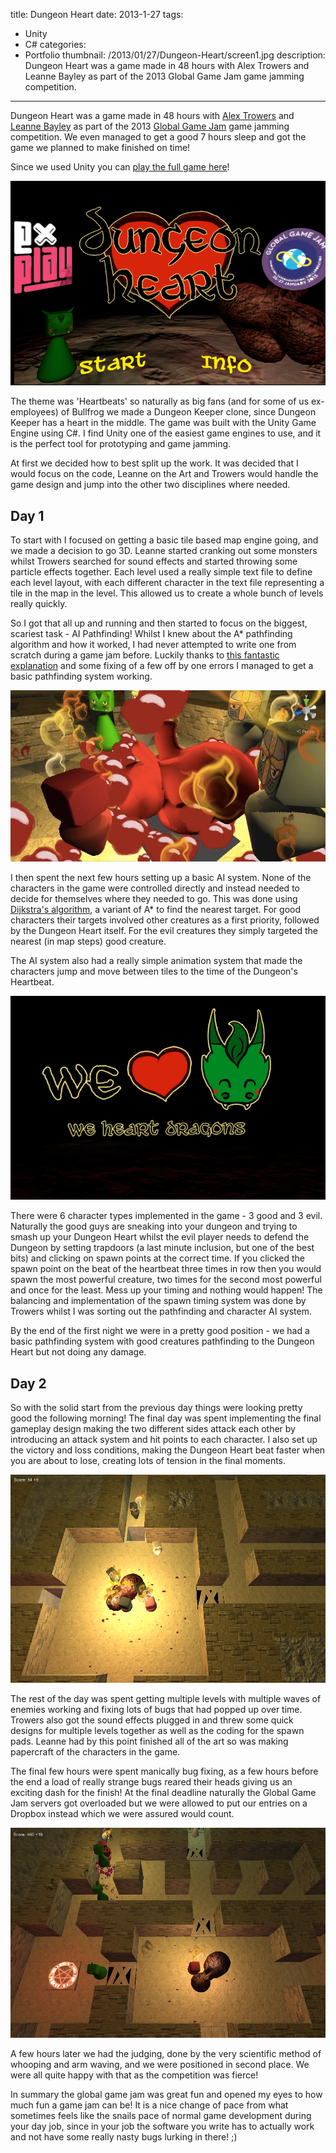 title: Dungeon Heart
date: 2013-1-27
tags:
- Unity
- C#
categories:
- Portfolio
thumbnail: /2013/01/27/Dungeon-Heart/screen1.jpg
description: Dungeon Heart was a game made in 48 hours with Alex Trowers and Leanne Bayley as part of the 2013 Global Game Jam game jamming competition.
---

Dungeon Heart was a game made in 48 hours with [Alex Trowers](http://alextrowers.blogspot.co.uk/) and [Leanne Bayley](http://huhjustablog.blogspot.co.uk/) as part of the 2013 [Global Game Jam](http://globalgamejam.org/) game jamming competition. We even managed to get a good 7 hours sleep and got the game we planned to make finished on time!

Since we used Unity you can [play the full game here](/dungeonheart)!

![The Title Screen](/2013/01/27/Dungeon-Heart/screen2.png)

The theme was 'Heartbeats' so naturally as big fans (and for some of us ex-employees) of Bullfrog we made a Dungeon Keeper clone, since Dungeon Keeper has a heart in the middle. The game was built with the Unity Game Engine using C#. I find Unity one of the easiest game engines to use, and it is the perfect tool for prototyping and game jamming.

At first we decided how to best split up the work. It was decided that I would focus on the code, Leanne on the Art and Trowers would handle the game design and jump into the other two disciplines where needed. 

Day 1
-----

To start with I focused on getting a basic tile based map engine going, and we made a decision to go 3D. Leanne started cranking out some monsters whilst Trowers searched for sound effects and started throwing some particle effects together. Each level used a really simple text file to define each level layout, with each different character in the text file representing a tile in the map in the level. This allowed us to create a whole bunch of levels really quickly.

So I got that all up and running and then started to focus on the biggest, scariest task - AI Pathfinding! Whilst I knew about the A* pathfinding algorithm and how it worked, I had never attempted to write one from scratch during a game jam before. Luckily thanks to [this fantastic explanation](http://www.policyalmanac.org/games/aStarTutorial.htm) and some fixing of a few off by one errors I managed to get a basic pathfinding system working.

![Attack and Defence of your Dungeon Heart](/2013/01/27/Dungeon-Heart/screen1.jpg)

I then spent the next few hours setting up a basic AI system. None of the characters in the game were controlled directly and instead needed to decide for themselves where they needed to go. This was done using [Dijkstra's algorithm](Dijkstra's_algorithm), a variant of A* to find the nearest target. For good characters their targets involved other creatures as a first priority, followed by the Dungeon Heart itself. For the evil creatures they simply targeted the nearest (in map steps) good creature.

The AI system also had a really simple animation system that made the characters jump and move between tiles to the time of the Dungeon's Heartbeat.

![We <3 Dragons Team Logo](/2013/01/27/Dungeon-Heart/screen3.png)

There were 6 character types implemented in the game - 3 good and 3 evil. Naturally the good guys are sneaking into your dungeon and trying to smash up your Dungeon Heart whilst the evil player needs to defend the Dungeon by setting trapdoors (a last minute inclusion, but one of the best bits) and clicking on spawn points at the correct time. If you clicked the spawn point on the beat of the heartbeat three times in row then you would spawn the most powerful creature, two times for the second most powerful and once for the least. Mess up your timing and nothing would happen! The balancing and implementation of the spawn timing system was done by Trowers whilst I was sorting out the pathfinding and character AI system.

By the end of the first night we were in a pretty good position - we had a basic pathfinding system with good creatures pathfinding to the Dungeon Heart but not doing any damage.

Day 2
-----

So with the solid start from the previous day things were looking pretty good the following morning! The final day was spent implementing the final gameplay design making the two different sides attack each other by introducing an attack system and hit points to each character. I also set up the victory and loss conditions, making the Dungeon Heart beat faster when you are about to lose, creating lots of tension in the final moments.

![Outnumbered by Knights](/2013/01/27/Dungeon-Heart/screen4.png)

The rest of the day was spent getting multiple levels with multiple waves of enemies working and fixing lots of bugs that had popped up over time. Trowers also got the sound effects plugged in and threw some quick designs for multiple levels together as well as the coding for the spawn pads. Leanne had by this point finished all of the art so was making papercraft of the characters in the game.

The final few hours were spent manically bug fixing, as a few hours before the end a load of really strange bugs reared their heads giving us an exciting dash for the finish! At the final deadline naturally the Global Game Jam servers got overloaded but we were allowed to put our entries on a Dropbox instead which we were assured would count.

![A Good Defence!](/2013/01/27/Dungeon-Heart/screen5.png)

A few hours later we had the judging, done by the very scientific method of whooping and arm waving, and we were positioned in second place. We were all quite happy with that as the competition was fierce! 

In summary the global game jam was great fun and opened my eyes to how much fun a game jam can be! It is a nice change of pace from what sometimes feels like the snails pace of normal game development during your day job, since in your job the software you write has to actually work and not have some really nasty bugs lurking in there! ;)
